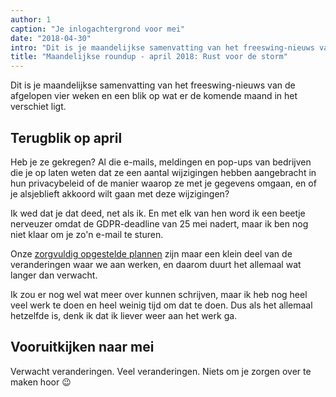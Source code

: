 ```yaml
---
author: 1
caption: "Je inlogachtergrond voor mei"
date: "2018-04-30"
intro: "Dit is je maandelijkse samenvatting van het freeswing-nieuws van de afgelopen vier weken en een blik op wat er de komende maand in het verschiet ligt."
title: "Maandelijkse roundup - april 2018: Rust voor de storm"
---
```


Dit is je maandelijkse samenvatting van het freeswing-nieuws van de afgelopen vier weken en een blik op wat er de komende maand in het verschiet ligt.

## Terugblik op april

Heb je ze gekregen? Al die e-mails, meldingen en pop-ups van bedrijven die je op laten weten dat ze een aantal wijzigingen hebben aangebracht in hun privacybeleid of de manier waarop ze met je gegevens omgaan, en of je alsjeblieft akkoord wilt gaan met deze wijzigingen?

Ik wed dat je dat deed, net als ik. En met elk van hen word ik een beetje nerveuzer omdat de GDPR-deadline van 25 mei nadert, maar ik ben nog niet klaar om je zo'n e-mail te sturen.

Onze [zorgvuldig opgestelde plannen](/blog/gdpr-plan/) zijn maar een klein deel van de veranderingen waar we aan werken, en daarom duurt het allemaal wat langer dan verwacht.

Ik zou er nog wel wat meer over kunnen schrijven, maar ik heb nog heel veel werk te doen en heel weinig tijd om dat te doen. Dus als het allemaal hetzelfde is, denk ik dat ik liever weer aan het werk ga.

## Vooruitkijken naar mei

Verwacht veranderingen. Veel veranderingen. Niets om je zorgen over te maken hoor 😉

